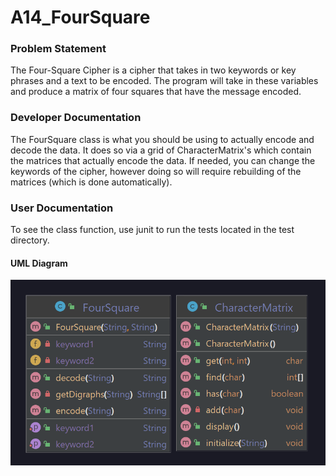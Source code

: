 # A14_FourSquare

### Problem Statement
The Four-Square Cipher is a cipher that takes in two keywords or key phrases and a text to be encoded. The program will take in these variables and produce a matrix of four squares that have the message encoded.

### Developer Documentation
The FourSquare class is what you should be using to actually encode and decode the data. It does so via a grid of CharacterMatrix's which contain the matrices that actually encode the data. If needed, you can change the keywords of the cipher, however doing so will require rebuilding of the matrices (which is done automatically).

### User Documentation
To see the class function, use junit to run the tests located in the test directory.

#### UML Diagram
![FourSquare](assets/uml.png)
